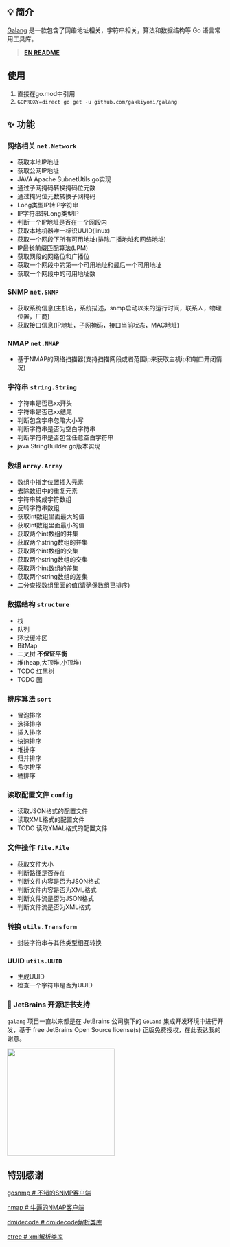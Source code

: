 
## 💡 简介

[Galang](https://github.com/gakkiyomi/galang) 是一款包含了网络地址相关，字符串相关，算法和数据结构等 Go 语言常用工具库。

> **[EN README](README.md)**

## 使用

   1. 直接在go.mod中引用
   2. `GOPROXY=direct go get -u github.com/gakkiyomi/galang`

## ✨ 功能

### 网络相关 `net.Network`

* 获取本地IP地址
* 获取公网IP地址
* JAVA Apache SubnetUtils go实现
* 通过子网掩码转换掩码位元数
* 通过掩码位元数转换子网掩码
* Long类型IP转IP字符串
* IP字符串转Long类型IP
* 判断一个IP地址是否在一个网段内
* 获取本地机器唯一标识UUID(linux)
* 获取一个网段下所有可用地址(排除广播地址和网络地址)
* IP最长前缀匹配算法(LPM)
* 获取网段的网络位和广播位
* 获取一个网段中的第一个可用地址和最后一个可用地址
* 获取一个网段中的可用地址数

### SNMP `net.SNMP`

* 获取系统信息(主机名，系统描述，snmp启动以来的运行时间，联系人，物理位置，厂商)
* 获取接口信息(IP地址，子网掩码，接口当前状态，MAC地址)

### NMAP `net.NMAP`

* 基于NMAP的网络扫描器(支持扫描网段或者范围ip来获取主机ip和端口开闭情况)

### 字符串 `string.String`

* 字符串是否已xx开头
* 字符串是否已xx结尾
* 判断包含字串忽略大小写
* 判断字符串是否为空白字符串
* 判断字符串是否包含任意空白字符串
* java StringBuilder go版本实现

### 数组 `array.Array`

* 数组中指定位置插入元素
* 去除数组中的重复元素
* 字符串转成字符数组
* 反转字符串数组
* 获取int数组里面最大的值
* 获取int数组里面最小的值
* 获取两个int数组的并集
* 获取两个string数组的并集
* 获取两个int数组的交集
* 获取两个string数组的交集
* 获取两个int数组的差集
* 获取两个string数组的差集
* 二分查找数组里面的值(请确保数组已排序)

### 数据结构 `structure`

* 栈
* 队列
* 环状缓冲区
* BitMap
* 二叉树 **不保证平衡**
* 堆(heap,大顶堆,小顶堆)
* TODO 红黑树
* TODO 图

### 排序算法 `sort`

* 冒泡排序
* 选择排序
* 插入排序
* 快速排序
* 堆排序
* 归并排序
* 希尔排序
* 桶排序

### 读取配置文件 `config`

* 读取JSON格式的配置文件
* 读取XML格式的配置文件
* TODO 读取YMAL格式的配置文件

### 文件操作 `file.File`

* 获取文件大小
* 判断路径是否存在
* 判断文件内容是否为JSON格式
* 判断文件内容是否为XML格式
* 判断文件流是否为JSON格式
* 判断文件流是否为XML格式

### 转换 `utils.Transform`

* 封装字符串与其他类型相互转换

### UUID `utils.UUID`

* 生成UUID
* 检查一个字符串是否为UUID

### 🔑 JetBrains 开源证书支持

`galang` 项目一直以来都是在 JetBrains 公司旗下的 `GoLand` 集成开发环境中进行开发，基于 free JetBrains Open Source license(s) 正版免费授权，在此表达我的谢意。

<a href="https://www.jetbrains.com/?from=galang" target="_blank"><img src="https://b3logfile.com/file/2021/05/jetbrains-variant-2-42d96aa4.png" width="250" align="middle"/></a>

## 特别感谢

[gosnmp # 不错的SNMP客户端](https://github.com/alouca/gosnmp)

[nmap # 牛逼的NMAP客户端](https://github.com/Ullaakut/nmap)

[dmidecode # dmidecode解析类库](https://github.com/dselans/dmidecode)

[etree # xml解析类库](https://github.com/beevik/etree)
